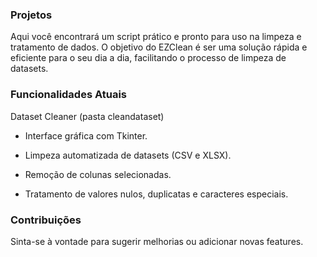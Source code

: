 ### Projetos

Aqui você encontrará um script prático e pronto para uso na limpeza e tratamento de dados. O objetivo do EZClean é ser uma solução rápida e eficiente para o seu dia a dia, facilitando o processo de limpeza de datasets.

### Funcionalidades Atuais

Dataset Cleaner (pasta cleandataset)

- Interface gráfica com Tkinter.

- Limpeza automatizada de datasets (CSV e XLSX).

- Remoção de colunas selecionadas.

- Tratamento de valores nulos, duplicatas e caracteres especiais.

### Contribuições

Sinta-se à vontade para sugerir melhorias ou adicionar novas features.
